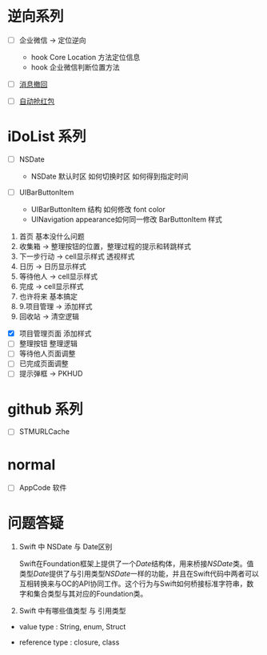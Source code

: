 # 逆向系列

- [ ] 企业微信 -> 定位逆向 
	
	* hook Core Location 方法定位信息
	* hook 企业微信判断位置方法

- [ ] [消息撤回](http://yulingtianxia.com/blog/2016/05/06/Let-your-WeChat-for-Mac-never-revoke-messages/)
- [ ] [自动抢红包](http://www.jianshu.com/p/189afbe3b429)

# iDoList 系列
- [ ] NSDate
	
	* NSDate 默认时区  如何切换时区 如何得到指定时间

- [ ] UIBarButtonItem
	
	*  UIBarButtonItem 结构 如何修改 font color
	*  UINavigation appearance如何同一修改 BarButtonItem 样式
	 
1. 首页 基本没什么问题
2. 收集箱 ->  整理按钮的位置，整理过程的提示和转跳样式
3. 下一步行动 -> cell显示样式 透视样式
4. 日历 -> 日历显示样式
5. 等待他人 -> cell显示样式
6. 完成 -> cell显示样式
7. 也许将来  基本搞定
8. 9.项目管理 -> 添加样式
10. 回收站 -> 清空逻辑

- [x] 项目管理页面 添加样式
- [ ] 整理按钮 整理逻辑
- [ ] 等待他人页面调整
- [ ] 已完成页面调整
- [ ] 提示弹框 -> PKHUD
	 
# github 系列

- [ ] STMURLCache

# normal

- [ ] AppCode 软件


# 问题答疑 
1. Swift 中 NSDate 与 Date区别

	Swift在Foundation框架上提供了一个*Date*结构体，用来桥接*NSDate*类。值类型*Date*提供了与引用类型*NSDate*一样的功能，并且在Swift代码中两者可以互相转换来与OC的API协同工作。这个行为与Swift如何桥接标准字符串，数字和集合类型与其对应的Foundation类。

2. Swift 中有哪些值类型 与 引用类型
 
 * value type : String, enum, Struct
 
 * reference type : closure, class

